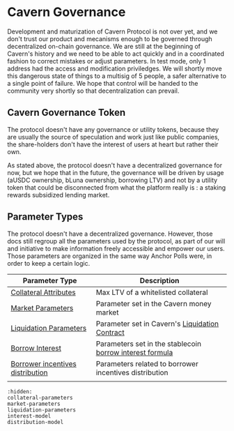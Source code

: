 # Cavern Governance

Development and maturization of Cavern Protocol is not over yet, and we don't trust our product and mecanisms enough to be governed through decentralized on-chain governance. We are still at the beginning of Cavern's history and we need to be able to act quickly and in a coordinated fashion to correct mistakes or adjust parameters. In test mode, only 1 address had the access and modification priviledges. We will shortly move this dangerous state of things to a multisig of 5 people, a safer alternative to a single point of failure. We hope that control will be handed to the community very shortly so that decentralization can prevail. 

## Cavern Governance Token 

The protocol doesn't have any governance or utility tokens, because they are usually the source of speculation and work just like public companies, the share-holders don't have the interest of users at heart but rather their own. 

As stated above, the protocol doesn't have a decentralized governance for now, but we hope that in the future, the governance will be driven by usage (aUSDC ownership, bLuna ownership, borrowing LTV) and not by a utility token that could be disconnected from what the platform really is : a staking rewards subsidized lending market.

## Parameter Types

The protocol doesn't have a decentralized governance. However, those docs still regroup all the parameters used by the protocol, as part of our will and initiative to make information freely accessible and empower our users. Those parameters are organized in the same way Anchor Polls were, in order to keep a certain logic.


| Parameter Type                                                         | Description                                                                                         |
| ----------------------------------------------------------------- | --------------------------------------------------------------------------------------------------- |
| [Collateral Attributes](collateral-parameters.md)   | Max LTV of a whitelisted collateral                                      |
| [Market Parameters](market-parameters.md)           | Parameter set in the Cavern money market                                                |
| [Liquidation Parameters](liquidation-parameters.md) | Parameter set in Cavern's [Liquidation Contract](../loan-liquidation.md)            |
| [Borrow Interest](interest-model.md)            | Parameters set in the stablecoin [borrow interest formula](../money-market/README.md#borrow-rate-model) |
| [Borrower incentives distribution](distribution-model.md)       | Parameters related to borrower incentives distribution                                            |
                                                                             |

```{toctree}
:hidden:
collateral-parameters
market-parameters
liquidation-parameters
interest-model
distribution-model
```